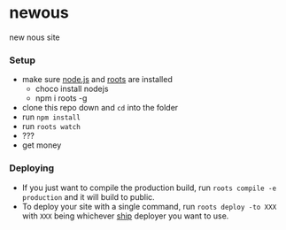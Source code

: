 # newous

new nous site

### Setup

- make sure [node.js](http://nodejs.org) and [roots](http://roots.cx) are installed
  - choco install nodejs
  - npm i roots -g
- clone this repo down and `cd` into the folder
- run `npm install`
- run `roots watch`
- ???
- get money

### Deploying

- If you just want to compile the production build, run `roots compile -e production` and it will build to public.
- To deploy your site with a single command, run `roots deploy -to XXX` with `XXX` being whichever [ship](https://github.com/carrot/ship#usage) deployer you want to use.
